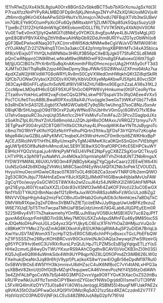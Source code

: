 !E1!vR1wZjUXs4)k5L8g(uA0Orx8BGnS2vSbkdBCT5ub7bXGrXcnuJgSxYd(3(P7rxaXfzzNnPYPyRALMBD3FDp9n5jKjJNmAgxZNYvP4ZkXQ1AUosMGVjs4tJft6mrd)g9KirO4X4eAPwS0SHNuYx1lUmsjcn7A0vdU76FBq)XTVb3teSUBeVim7Q8LEYe9OO)umPpXcOFu6Qy(MRtsxbhY1jZLtMI7Dkp85zk5QqzSuzyUj9T(peBcZ1312ZHzf4dmWXgC6KEobomIDGLLTRLTVV7K5NXy4XkN(hiV(IONIVu0ETwEv0mX1j)IytQwMGI7i(8NbEy0YOKOL8vgEpuMye4L8iJWSsMgLjXDgmE8GBVPBVX4XhgZttVIhBwuAihWpGb92DdJhm8UR)YvJZG1yzObWhl(o8gGF3BeEPwlxoKNaq30TyXC(mrv8WI5KdcMNMw8eCgVWJxVD1M1Wi0814tcYOJAMqTZr2Z1ZN4hqSTOm3a3akcCE42p1mtp1mgXBP8frMTv34xA35b)caRf8(xVEixjs0TYhYQLhdWNfkbx3HRUf3B56pCXeB3jJgk0T7SfuRCSLdEMd8pQnCwRNppn)ClN9iRheLwNraM9w(RM90relF92mdIgSFAaboexG)6itt7Sg0Mj1jjUGC)BG1x7PrXr6n1SuBqXnAKmmIhFRizDfmcncpcUAg2HYA5y0cFT3d3XJMTsO3ki1TtqRq8k2zpz460keDpmy3bpJfWArSSl28WssUZXFms6AtAz7sa4pdXZaW2jHlKVdW7G6oWRYLRv8mS0CpVXWedOmHWqkhQKt3Zi8qtSkIRtlQfCb7UONwOVybx)X2lOD(vXIOWyXibVoDtXyeMpAKbwPJ5XphL80vc(SDf363CayHB0nFFLqfjscfn5oNfEdf9)V)IR14ZHU14Bmx90EgchZzaLA1I6s31KL2CccMpwLMDq4fH6cEQEF95XUF5hGcO6PfW6VyHmkumw(0tGFCeoRyYbxZTzai6vvYokHoLa6W2vajFcbeCQsQ3PkLskwP97SspaV31v3fqOAEee4VXx5Po(TCiUfe0TocABBLBwaR0PXxuS9aX4UYuv(qgIe3weGsT)tWKxFGb)7TvBAb3sRhiDk1nSAS12EJ)gb)fX7eMGWOaIbIE7y9q5Rc1wUhng37soC8NzJ5xnAr08IqK1Br5HUsguj)O9d119OrxP2uKyWfNo97oUbHhrV0mGy)6GRVO7fx1E8wU7ahv0aqsiuRC3oJvqUqI35Am1cc2HrFVsMivFuTmAFaJZr3PcvZGaglpdJXszSoA1hZ1pL6U1hsYZnlUSd6moildJJZQhJpH8sOOMAxxJVRRQZ21zmyu7v7I3ETgPaxP30G4ryiIZC8TQ6lTHXkGCfAzhay4LIPnodpWiK4wYNTttJsBygroTcc8mz7ltG1RhYFsKIfoiYQ0zNchYFeIhuPIQrtn31thku3jFDsF3IrYQlYol7zKcqAeMsjeR4kUwGZBiLoAPyKMVC1nqbeXJH3WrxHvmCF0m9ctsit6ZWKHkxBpPAjCEJ(5Ro)NV9ThH1hL8RyiUmxpPyTgMJ4IMwKXca0KQn5SnQ(m7VtEbltgHagUW1jr65Olf8uNdHvMmcdUeLSE9Y3E8wXSO1lrafORPCHfcESEHPCkuWYE9HIcHYQOzVcpaLju4rWrkjPyMYkEU4VPkE2NpFygCX8ZZSgX)orQCTkuyGLHTVP9Lx3pN19TyuNaMVLJn4M0ka3i1qmVahpMTVhZH4dUNTZNbRmgsXfYDW3YM6f4LX6UiXUV9D3m4IFjNBDybKalgZYgCjg4vCaarz22EEwEWb4XiUuNSzGd42b9XDdgZVhWcLMt8CSao0f4EyWsUdQl1XZNb3oPek1ZVOUDZLHvyuVmuOecoHGwleC8zac07R39TsOL4t8G8ZCa3zoeVTNRFGfb2emQlWO2g53CROhJbju776AHnEaDxwY8JcXSjR2jJIMxKFHIGlBwuk4tjbIalMvUsFAW2gCqY0o(wuyyGsGCWOST8WX4o2wlZcuJ64z54JNIRhX2lZiWGAhFMPNAgn21iEyrpJ60(YcsaOaXXZLrDdc83vXSNfO3wM)4ZaKOF3Vo(U23uC0EwGXNn1YbS)TYAUt2rBmNacde1121zRHfaJuxWOfnR8SzoMRxFzWGcULzd8iZg2RNVVVDbpHhjyh4qi2mizFkCOBnJGx9Hab2GohyAIDb3cNmhk)es7aBDqTkCDMVWbR1Xqw2q2xFD8nx3VBM7sZfETjci(eEMvJJy6tgupUwUeBFKz9xzuZW6E7XUqE7pT5ThnTwcpaTMhUaFBSeUdzUmn67dG4Lab6JXjGPEyEEmI)R5225HRvy4VF)ThZhakwmehyYOnfBLuJh9)ayVO5BUcMSB)XDV7uc82qJPfTguxrA6dXoqzrFmHjBD7inS9LMey7MOl)U5XZxA4puSMfnFEu46y9M85txc5SeJDQeNoDHuPnoIJGLzQ4yxz3QrYUjkytLC6Es(X1FhiYhOaZdHMjuzVuQo3rc8BKeK1YYMkc27jcdZmAG8K(XkohXy8S)UKNk(qRWA4uj5P2uDIDA7BrIqLbXwiYsrJSVTAEWomX5TzcHpTl2SvER0C58lz6chhPFrjxBsxccTGcLPbEFbQWhZ1lFSSSSZhe26RycKOHiBRCvsV80CksVei(NJkOiAQ(a3wywpt2fwS9lzeirGjg95YPC91Hv(6etlC3UVRXrRursLPzQtJLHpJTLPZMScEsB1jgYqlgsETLzY(sSHHie2cmvtLj84wyDvTWUYKxurRS9AAhCDgdhvBCAV0)iVoCKB3nZ)0h03S)KQ5JvjEe6Q8W4uWmkSdx4Wh9UYP8qprN)Z8LQ0fiOPmdZt3iMB626LW0zFXeihuk(DeaNn3Jq89r6frjV9ypf)PLa(ikoXS8wYzw4)OgBr56eDpdM197RuI00x5BWV8tOsE4W5fYH3lk)mnisvU8dHZscC4ulK6NfBo(C7vYi4tANLxHPG3aysXBBeV82knU(t)0hfGl(BvMZqH7equjweCA46VmevPozNtY41jS6tzOdIAWh3e4ZjhFALbPgoCxWb7b5j446G3MPG2vvxVga9O9TYGvK3tXacOxZS2(htBukRU1PzwNkUuXFfIzTsmibCiPYBkeirdZYG)ecYNWsOgrjddD))smeTUT(39fWL5FxWQ4lmXlzDYV73J0)a84Y(4OW)sJen)qgLRSBM55)4buqFMFUakPAE2xq9VKA35tO2laGPFwaOoUfQ(91VOIMz(Rq5dO21zz5bz4RZACzzdn62V7TF7H(dVilz)ICO3PAiD5VjNF(kLCEuS48ZBNUu(A8pD2p1V79)Vd
